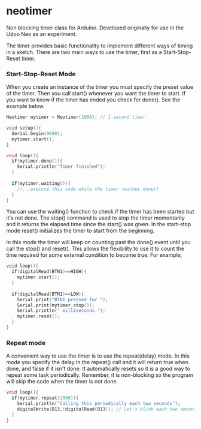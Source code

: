 # neotimer
Non blocking timer class for Arduino. Developed originally for use in the Udoo Neo as an experiment. 

The timer provides basic functionality to implement different ways of timing in a sketch. There are two main ways to use the timer, first as a Start-Stop-Reset timer.

### Start-Stop-Reset Mode
When you create an instance of the timer you must specify the preset value of the timer. Then you call start() whenever you want the timer to start. If you want to know if the timer has ended you check for done(). See the example below.

```c++
Neotimer mytimer = Neotimer(1000); // 1 second timer

void setup(){
  Serial.begin(9600);
  mytimer.start();
}

void loop(){
  if(mytimer.done()){
    Serial.println("Timer finished");
  }
  
  if(mytimer.waiting()){
    //...execute this code while the timer reaches done()
  }
}
```
You can use the waiting() function to check if the timer has been started but it's not done. 
The stop() command is used to stop the timer momentarily and it returns the elapsed time since the start() was given. 
In the start-stop mode reset() initializes the timer to start from the beginning. 

In this mode the timer will keep on counting past the done() event until you call the stop() and reset(). This allows the flexibility to use it to count the time required for some external condition to become true. For example,

```c++
void loop(){
  if(digitalRead(BTN1)==HIGH){
    mytimer.start();
  }
  
  if(digitalRead(BTN1)==LOW){
    Serial.print("BTN1 pressed for ");
    Serial.print(mytimer.stop());
    Serial.println(" milliseconds.");
    mytimer.reset();
  }
}
```

### Repeat mode
A convenient way to use the timer is to use the repeat(delay) mode. In this mode you specify the delay in the repeat() call and it will return true when done, and false if it isn't done. It automatically resets so it is a good way to repeat some task periodically. Remember, it is non-blocking so the program will skip the code when the timer is not done.

```c++
void loop(){
  if(mytimer.repeat(2000)){
    Serial.println("Calling this periodically each two seconds");
    digitalWrite(D13,!digitalRead(D13)); // Let's blink each two seconds
  }
}
```
